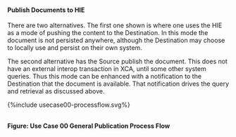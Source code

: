 #### Publish Documents to HIE

There are two alternatives. The first one shown is where one uses the HIE as a mode of pushing the content to the Destination. In this mode the document is not persisted anywhere, although the Destination may choose to locally use and persist on their own system.

The second alternative has the Source publish the document. This does not have an external interop transaction in XCA, until some other system queries. Thus this mode can be enhanced with a notification to the Destination that the document is available. That notification drives the query and retrieval as discussed above.

<div>
{%include usecase00-processflow.svg%}
</div>
<br clear="all">

**Figure: Use Case 00 General Publication Process Flow**
